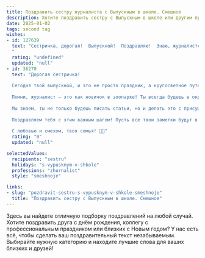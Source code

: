 ```yaml
---
title: Поздравить сестру журналиста с Выпускным в школе. Смешное
description: Хотите поздравить сестру с Выпускным в школе или другим праздником? Наш ИИ создаст незабываемое поздравление, а вы обязательно выделитесь среди других.  
date: 2025-01-02
tags: second tag
wishes:
- id: 127639
  text: "Сестричка, дорогая!  Выпускной!  Поздравляю!  Знаю, журналистская карьера ждет тебя, полная сенсаций, разоблачений и, конечно же,  бесконечных дедлайнов, которые ты, как истинная героиня, будешь штурмовать с криком \"Графомания, я иду!\"  Желаю тебе острых перьев,  чутких ушей (чтобы слышать сплетни!), и чтобы твои статьи всегда были в топе, а не в корзине для мусора!  С праздником!
  "
  rating: "undefined"
  updated: "null"
- id: 36270
  text: "Дорогая сестричка!
  
  Сегодня твой выпускной, и это не просто праздник, а кругосветное путешествие в мир журналистики! Теперь ты официантка в ресторане информации, готовая подавать факты с гарниром из остроумия и соусом правды!
  
  Помни, журналист — это как новичок в зоопарке! Ты всегда будешь в окружении кого-то сильного, умного, или просто веселого. Не бойся задавать вопросы, но не забудь заранее проверить, не откусит ли тебя твой «интервьюируемый»!
  
  Мы знаем, ты не только будешь писать статьи, но и делать это с присущим тебе юмором и блеском. Так что вперед, хватай свои ручки и блокноты, и делай мир вокруг ярче и веселее!
  
  Поздравляем тебя с этим важным шагом! Пусть все твои заметки будут в центре внимания, а их легкость — на вес золота!
  
  С любовью и смехом, твоя семья! 🎉📝"
  rating: "0"
  updated: "null"

selectedValues:
  recipients: "sestru"
  holidays: "s-vypusknym-v-shkole"
  professions: "zhurnalist"
  style: "smeshnoje"

links:
- slug: "pozdravit-sestru-s-vypusknym-v-shkole-smeshnoje"
  title: "Поздравить сестру с Выпускным в школе. Смешное"
---
```


Здесь вы найдете отличную подборку поздравлений на любой случай. 
Хотите поздравить друга с днём рождения, коллегу с профессиональным праздником или близких с Новым годом? У нас есть всё, чтобы сделать ваш поздравительный текст незабываемым. Выбирайте нужную категорию и находите лучшие слова для ваших близких и друзей!
